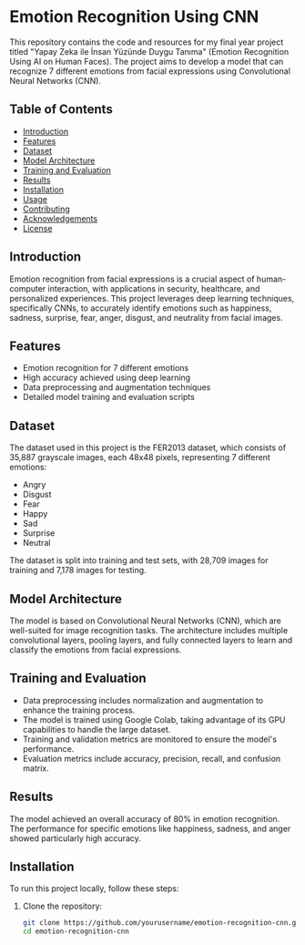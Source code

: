 # Emotion Recognition Using CNN

This repository contains the code and resources for my final year project titled "Yapay Zeka ile İnsan Yüzünde Duygu Tanıma" (Emotion Recognition Using AI on Human Faces). The project aims to develop a model that can recognize 7 different emotions from facial expressions using Convolutional Neural Networks (CNN).

## Table of Contents

- [Introduction](#introduction)
- [Features](#features)
- [Dataset](#dataset)
- [Model Architecture](#model-architecture)
- [Training and Evaluation](#training-and-evaluation)
- [Results](#results)
- [Installation](#installation)
- [Usage](#usage)
- [Contributing](#contributing)
- [Acknowledgements](#acknowledgements)
- [License](#license)

## Introduction

Emotion recognition from facial expressions is a crucial aspect of human-computer interaction, with applications in security, healthcare, and personalized experiences. This project leverages deep learning techniques, specifically CNNs, to accurately identify emotions such as happiness, sadness, surprise, fear, anger, disgust, and neutrality from facial images.

## Features

- Emotion recognition for 7 different emotions
- High accuracy achieved using deep learning
- Data preprocessing and augmentation techniques
- Detailed model training and evaluation scripts

## Dataset

The dataset used in this project is the FER2013 dataset, which consists of 35,887 grayscale images, each 48x48 pixels, representing 7 different emotions:

- Angry
- Disgust
- Fear
- Happy
- Sad
- Surprise
- Neutral

The dataset is split into training and test sets, with 28,709 images for training and 7,178 images for testing.

## Model Architecture

The model is based on Convolutional Neural Networks (CNN), which are well-suited for image recognition tasks. The architecture includes multiple convolutional layers, pooling layers, and fully connected layers to learn and classify the emotions from facial expressions.

## Training and Evaluation

- Data preprocessing includes normalization and augmentation to enhance the training process.
- The model is trained using Google Colab, taking advantage of its GPU capabilities to handle the large dataset.
- Training and validation metrics are monitored to ensure the model's performance.
- Evaluation metrics include accuracy, precision, recall, and confusion matrix.

## Results

The model achieved an overall accuracy of 80% in emotion recognition. The performance for specific emotions like happiness, sadness, and anger showed particularly high accuracy.

## Installation

To run this project locally, follow these steps:

1. Clone the repository:
   ```bash
   git clone https://github.com/yourusername/emotion-recognition-cnn.git
   cd emotion-recognition-cnn
